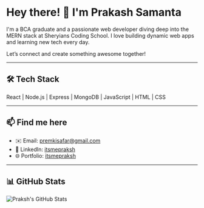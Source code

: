 # Hey there! 👋 I'm Prakash Samanta

I'm a BCA graduate and a passionate web developer diving deep into the MERN stack at Sheryians Coding School. I love building dynamic web apps and learning new tech every day.

Let’s connect and create something awesome together!

---

## 🛠️ Tech Stack

React | Node.js | Express | MongoDB | JavaScript | HTML | CSS

---

## 📫 Find me here

   - ✉️ Email: [premkisafar@gmail.com](mailto:premkisafar@gmail.com) 
   - 💼 LinkedIn: [itsmepraksh](https://linkedin.com/in/itsmepraksh) 
   - 🌐 Portfolio: [itsmepraksh](https://github.com/itsmepraksh)

---

## 📊 GitHub Stats

![Praksh's GitHub Stats](https://github-readme-stats.vercel.app/api?username=itsmepraksh&show_icons=true&theme=tokyonight)
